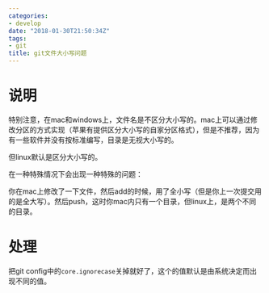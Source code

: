 ```yaml
---
categories: 
- develop
date: "2018-01-30T21:50:34Z"
tags: 
- git
title: git文件大小写问题
---
```

<!--more-->

# 说明

特别注意，在mac和windows上，文件名是不区分大小写的。mac上可以通过修改分区的方式实现（苹果有提供区分大小写的自家分区格式），但是不推荐，因为有一些软件并没有按标准编写，目录是无视大小写的。

但linux默认是区分大小写的。

在一种特殊情况下会出现一种特殊的问题：

你在mac上修改了一下文件，然后add的时候，用了全小写（但是你上一次提交用的是全大写）。然后push，这时你mac内只有一个目录，但linux上，是两个不同的目录。

# 处理

把git config中的`core.ignorecase`关掉就好了，这个的值默认是由系统决定而出现不同的值。

